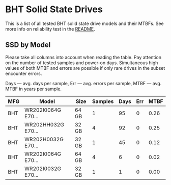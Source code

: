 BHT Solid State Drives
======================

This is a list of all tested BHT solid state drive models and their MTBFs. See
more info on reliability test in the [README](https://github.com/linuxhw/SMART).

SSD by Model
------------

Please take all columns into account when reading the table. Pay attention on the
number of tested samples and power-on days. Simultaneous high values of both MTBF
and errors are possible if only rare drives in the subset encounter errors.

Days — avg. days per sample,
Err  — avg. errors per sample,
MTBF — avg. MTBF in years per sample.

| MFG       | Model              | Size   | Samples | Days  | Err   | MTBF   |
|-----------|--------------------|--------|---------|-------|-------|--------|
| BHT       | WR202I0064G E70... | 64 GB  | 1       | 95    | 0     | 0.26   |
| BHT       | WR202HH032G E70... | 32 GB  | 4       | 92    | 0     | 0.25   |
| BHT       | WR202H0032G E70... | 32 GB  | 1       | 45    | 0     | 0.12   |
| BHT       | WR202I0064G E70... | 64 GB  | 4       | 6     | 0     | 0.02   |
| BHT       | WR202I0032G E70... | 32 GB  | 1       | 1     | 0     | 0.00   |
